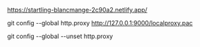 
https://startling-blancmange-2c90a2.netlify.app/

git config --global http.proxy http://127.0.0.1:9000/localproxy.pac

git config --global --unset http.proxy
